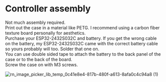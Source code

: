 # Controller assembly
Not much assembly required.<br>
Print out the case in a material like PETG. I recommend using a carbon fiber texture board personally for aesthetics.<br>
Purchase your ESP32-2432S032C and battery. If you get the wrong cable on the battery, my ESP32-2432S032C came with the correct battery cable so yours probably will too. Solder that one on.<br>
You can use double sided tape to attach the battery to the back panel of the case or to the back of the board.<br>
Screw the case on with M3 screws.<br>

![rn_image_picker_lib_temp_0c41e8e4-817b-480f-a613-8afa0c4c94a8 (1)](https://github.com/user-attachments/assets/3c0c166f-5d79-407c-ac56-154857e0ca1e)
